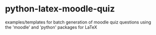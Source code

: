 # python-latex-moodle-quiz
examples/templates for batch generation of moodle quiz questions using the 'moodle' and 'python' packages for LaTeX
